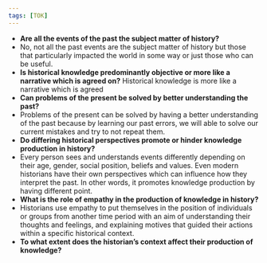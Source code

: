 ```yaml
---
tags: [TOK]
---
```


-   **Are all the events of the past the subject matter of history?**
- No, not all the past events are the subject matter of history but those that particularly impacted the world in some way or  just those who can be useful.  
-   **Is historical knowledge predominantly objective or more like a narrative which is agreed on?**
  Historical knowledge is more like a narrative which is agreed 
-   **Can problems of the present be solved by better understanding the past?**
- Problems of the present can be solved by having a better understanding of the past because by learning our past errors, we will able to solve our current mistakes and try to not repeat them.
-   **Do differing historical perspectives promote or hinder knowledge production in history?**
- Every person sees and understands events differently depending on their age, gender, social position, beliefs and values. Even modern historians have their own perspectives which can influence how they interpret the past. In other words, it promotes knowledge production by having different point.
-   **What is the role of empathy in the production of knowledge in history?**
- Historians use empathy to put themselves in the position of individuals or groups from another time period with an aim of understanding their thoughts and feelings, and explaining motives that guided their actions within a specific historical context.
-   **To what extent does the historian’s context affect their production of knowledge?**